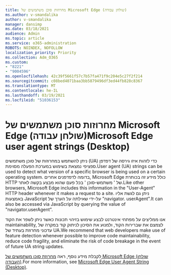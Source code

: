 ```yaml
---
title: מחרוזות סוכן משתמשים של Microsoft Edge (שולחן עבודה)
ms.author: v-smandalika
author: v-smandalika
manager: dansimp
ms.date: 03/18/2021
audience: Admin
ms.topic: article
ms.service: o365-administration
ROBOTS: NOINDEX, NOFOLLOW
localization_priority: Priority
ms.collection: Adm_O365
ms.custom:
- "8221"
- "9004596"
ms.openlocfilehash: 42c39f5661f57c7b57fa471f9c204e5c27f2f214
ms.sourcegitcommit: c08bed4071baa3bb5879496df3ed44fb828c8367
ms.translationtype: MT
ms.contentlocale: he-IL
ms.lasthandoff: 03/19/2021
ms.locfileid: "51036153"
---
```

# <a name="microsoft-edge-user-agent-strings-desktop"></a><span data-ttu-id="d7f0c-102">מחרוזות סוכן משתמשים של Microsoft Edge (שולחן עבודה)</span><span class="sxs-lookup"><span data-stu-id="d7f0c-102">Microsoft Edge user agent strings (Desktop)</span></span>

<span data-ttu-id="d7f0c-103">ניתן להשתמש במחרוזות של סוכן משתמשים (UA) כדי לזהות איזו גירסה של דפדפן ספציפי נמצאת בשימוש במערכת הפעלה מסוימת.</span><span class="sxs-lookup"><span data-stu-id="d7f0c-103">User agent (UA) strings can be used to detect what version of a specific browser is being used on a certain operating system.</span></span> <span data-ttu-id="d7f0c-104">בדומה לדפדפנים אחרים, Microsoft Edge כולל מידע זה בכותרת HTTP של ' משתמש-סוכן ' בכל פעם שהוא מבצע בקשה לאתר.</span><span class="sxs-lookup"><span data-stu-id="d7f0c-104">Like other browsers, Microsoft Edge includes this information in the "User-Agent" HTTP header whenever it makes a request to a site.</span></span> <span data-ttu-id="d7f0c-105">ניתן גם לגשת אליו באמצעות JavaScript על-ידי שאילתה על הערך של "navigator. userAgent".</span><span class="sxs-lookup"><span data-stu-id="d7f0c-105">It can also be accessed via JavaScript by querying the value of "navigator.userAgent".</span></span>

<span data-ttu-id="d7f0c-106">אנו ממליצים על מפתחי אינטרנט לבצע שימוש בזיהוי תכונות כאשר ניתן לשפר את הקוד maintainability, לצמצם את שברירות הקוד, ולמנוע את הסיכון לניתוק קוד במקרה של עדכוני מחרוזת בעתיד של UA.</span><span class="sxs-lookup"><span data-stu-id="d7f0c-106">We recommend that web developers make use of feature detection whenever possible to improve code maintainability, reduce code fragility, and eliminate the risk of code breakage in the event of future UA string updates.</span></span>

<span data-ttu-id="d7f0c-107">לקבלת מידע נוסף, ראה [מחרוזת סוכן משתמשים של Microsoft Edge (שולחן העבודה)](https://docs.microsoft.com/microsoft-edge/web-platform/user-agent-string).</span><span class="sxs-lookup"><span data-stu-id="d7f0c-107">For more information, see [Microsoft Edge User Agent String (Desktop)](https://docs.microsoft.com/microsoft-edge/web-platform/user-agent-string).</span></span>

